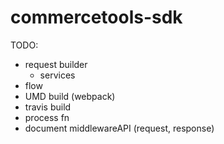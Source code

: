 # commercetools-sdk

TODO:
- request builder
  - services
- flow
- UMD build (webpack)
- travis build
- process fn
- document middlewareAPI (request, response)
